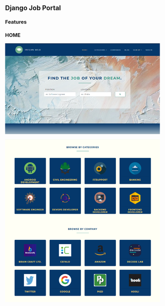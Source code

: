 ## Django Job Portal

### Features

### HOME
![](screenshots/home.png)

![](screenshots/home_lower_part.png)